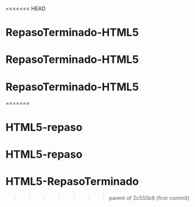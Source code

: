 <<<<<<< HEAD
# RepasoTerminado-HTML5
# RepasoTerminado-HTML5
# RepasoTerminado-HTML5
=======
# HTML5-repaso
# HTML5-repaso
# HTML5-RepasoTerminado
>>>>>>> parent of 2c555b8 (first commit)
